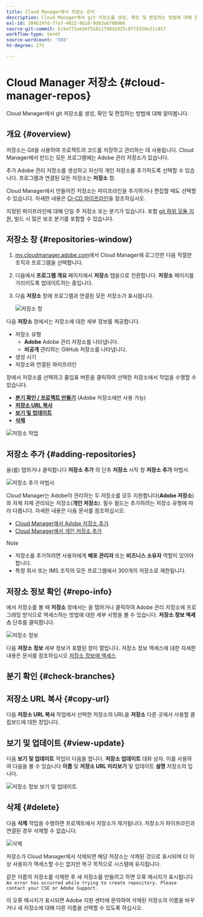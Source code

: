 ```yaml
---
title: Cloud Manager에서 저장소 관리
description: Cloud Manager에서 git 저장소를 생성, 확인 및 편집하는 방법에 대해 알아봅니다.
exl-id: 384b197d-f7a7-4022-9b16-9d83ab788966
source-git-commit: b15ef71ae24f51811798d2d25c8f75320e21c01f
workflow-type: tm+mt
source-wordcount: '593'
ht-degree: 27%

---
```



# Cloud Manager 저장소 {#cloud-manager-repos}

Cloud Manager에서 git 저장소를 생성, 확인 및 편집하는 방법에 대해 알아봅니다.

## 개요 {#overview}

저장소는 Git을 사용하여 프로젝트의 코드를 저장하고 관리하는 데 사용됩니다. Cloud Manager에서 만드는 모든 프로그램에는 Adobe 관리 저장소가 있습니다.

추가 Adobe 관리 저장소를 생성하고 자신의 개인 저장소를 추가하도록 선택할 수 있습니다. 프로그램과 연결된 모든 저장소는 **저장소** 창.

Cloud Manager에서 만들어진 저장소는 파이프라인을 추가하거나 편집할 때도 선택할 수 있습니다. 자세한 내용은 [CI-CD 파이프라인](/help/overview/ci-cd-pipelines.md)을 참조하십시오.

지정된 파이프라인에 대해 단일 주 저장소 또는 분기가 있습니다. 포함 [git 하위 모듈 지원,](git-submodules.md) 빌드 시 많은 보조 분기를 포함할 수 있습니다.

## 저장소 창 {#repositories-window}

1. [my.cloudmanager.adobe.com](https://my.cloudmanager.adobe.com/)에서 Cloud Manager에 로그인한 다음 적절한 조직과 프로그램을 선택합니다.

1. 다음에서 **프로그램 개요** 페이지에서 **저장소** 탭을으로 전환합니다. **저장소** 페이지를 가리키도록 업데이트하는 중입니다.

1. 다음 **저장소** 창에 프로그램과 연결된 모든 저장소가 표시됩니다.

   ![저장소 창](assets/repositories.png)

다음 **저장소** 창에서는 저장소에 대한 세부 정보를 제공합니다.

* 저장소 유형
   * **Adobe** Adobe 관리 저장소를 나타냅니다.
   * **비공개** 관리하는 GitHub 저장소를 나타냅니다.
* 생성 시기
* 저장소와 연결된 파이프라인

창에서 저장소를 선택하고 줄임표 버튼을 클릭하여 선택한 저장소에서 작업을 수행할 수 있습니다.

* **[분기 확인 / 프로젝트 만들기](#check-branches)** (Adobe 저장소에만 사용 가능)
* **[저장소 URL 복사](#copy-url)**
* **[보기 및 업데이트](#view-update)**
* **[삭제](#delete)**

![저장소 작업](assets/repository-actions.png)

## 저장소 추가 {#adding-repositories}

을(를) 탭하거나 클릭합니다 **저장소 추가** 의 단추 **저장소** 시작 창 **저장소 추가** 마법사.

![저장소 추가 마법사](assets/add-repository-wizard.png)

Cloud Manager는 Adobe이 관리하는 두 저장소를 모두 지원합니다(**Adobe 저장소**)와 자체 자체 관리되는 저장소(**개인 저장소**). 필수 필드는 추가하려는 저장소 유형에 따라 다릅니다. 자세한 내용은 다음 문서를 참조하십시오.

* [Cloud Manager에서 Adobe 저장소 추가](adobe-repositories.md)
* [Cloud Manager에서 개인 저장소 추가](private-repositories.md)

>[!NOTE]
>
>* 저장소를 추가하려면 사용자에게 **배포 관리자** 또는 **비즈니스 소유자** 역할이 있어야 합니다.
>* 특정 회사 또는 IMS 조직의 모든 프로그램에서 300개의 저장소로 제한됩니다.

## 저장소 정보 확인 {#repo-info}

에서 저장소를 볼 때 **저장소** 창에서는 을 탭하거나 클릭하여 Adobe 관리 저장소에 프로그래밍 방식으로 액세스하는 방법에 대한 세부 사항을 볼 수 있습니다. **저장소 정보 액세스** 단추를 클릭합니다.

![저장소 정보](assets/access-repo-info.png)

다음 **저장소 정보** 세부 정보가 포함된 창이 열립니다. 저장소 정보 액세스에 대한 자세한 내용은 문서를 참조하십시오 [저장소 정보에 액세스](accessing-repositories.md)

## 분기 확인 {#check-branches}

## 저장소 URL 복사 {#copy-url}

다음 **저장소 URL 복사** 작업에서 선택한 저장소의 URL을 **저장소** 다른 곳에서 사용할 클립보드에 대한 창입니다.

## 보기 및 업데이트 {#view-update}

다음 **보기 및 업데이트** 작업이 다음을 엽니다. **저장소 업데이트** 대화 상자. 이를 사용하여 다음을 볼 수 있습니다 **이름** 및 **저장소 URL 미리보기** 및 업데이트 **설명** 저장소의 입니다.

![저장소 정보 보기 및 업데이트](assets/update-repository.png)

## 삭제 {#delete}

다음 **삭제** 작업을 수행하면 프로젝트에서 저장소가 제거됩니다. 저장소가 파이프라인과 연결된 경우 삭제할 수 없습니다.

![삭제](assets/delete.png)

저장소가 Cloud Manager에서 삭제되면 해당 저장소는 삭제된 것으로 표시되며 더 이상 사용자가 액세스할 수는 없지만 복구 목적으로 시스템에 유지됩니다.

같은 이름의 저장소를 삭제한 후 새 저장소를 만들려고 하면 오류 메시지가 표시됩니다 `An error has occurred while trying to create repository. Please contact your CSE or Adobe Support.`

이 오류 메시지가 표시되면 Adobe 지원 센터에 문의하여 삭제된 저장소의 이름을 바꾸거나 새 저장소에 대해 다른 이름을 선택할 수 있도록 하십시오.
